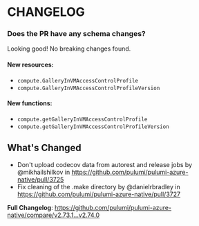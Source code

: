 # CHANGELOG

### Does the PR have any schema changes?

Looking good! No breaking changes found.

#### New resources:

- `compute.GalleryInVMAccessControlProfile`
- `compute.GalleryInVMAccessControlProfileVersion`

#### New functions:

- `compute.getGalleryInVMAccessControlProfile`
- `compute.getGalleryInVMAccessControlProfileVersion`

<!-- Release notes generated using configuration in .github/release.yml at v2.74.0 -->

## What's Changed
* Don't upload codecov data from autorest and release jobs by @mikhailshilkov in https://github.com/pulumi/pulumi-azure-native/pull/3725
* Fix cleaning of the .make directory by @danielrbradley in https://github.com/pulumi/pulumi-azure-native/pull/3727


**Full Changelog**: https://github.com/pulumi/pulumi-azure-native/compare/v2.73.1...v2.74.0